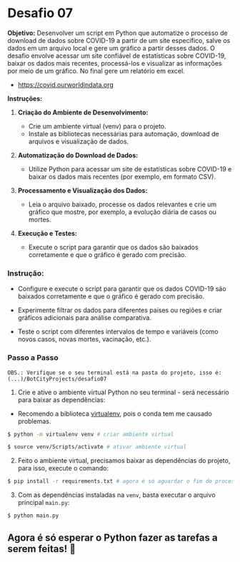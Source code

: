 # Desafio 07

**Objetivo:** Desenvolver um script em Python que automatize o processo de download de dados sobre COVID-19 a partir de um site específico, salve os dados em um arquivo local e gere um gráfico a partir desses dados. O desafio envolve acessar um site confiável de estatísticas sobre COVID-19, baixar os dados mais recentes, processá-los e visualizar as informações por meio de um gráfico. No final gere um relatório em excel.
    
- https://covid.ourworldindata.org
    
**Instruções:**
    
1. **Criação do Ambiente de Desenvolvimento:**
    - Crie um ambiente virtual (venv) para o projeto.
    - Instale as bibliotecas necessárias para automação, download de arquivos e visualização de dados.

2. **Automatização do Download de Dados:**
    - Utilize Python para acessar um site de estatísticas sobre COVID-19 e baixar os dados mais recentes (por exemplo, em formato CSV).

3. **Processamento e Visualização dos Dados:**
    - Leia o arquivo baixado, processe os dados relevantes e crie um gráfico que mostre, por exemplo, a evolução diária de casos ou mortes.
    
4. **Execução e Testes:**
    - Execute o script para garantir que os dados são baixados corretamente e que o gráfico é gerado com precisão.

### **Instrução:**
    
- Configure e execute o script para garantir que os dados COVID-19 são baixados corretamente e que o gráfico é gerado com precisão.

- Experimente filtrar os dados para diferentes países ou regiões e criar gráficos adicionais para análise comparativa.

- Teste o script com diferentes intervalos de tempo e variáveis (como novos casos, novas mortes, vacinação, etc.).

### **Passo a Passo**

`OBS.: Verifique se o seu terminal está na pasta do projeto, isso é: (...)/BotCityProjects/desafio07`

1. Crie e ative o ambiente virtual Python no seu terminal - será necessário para baixar as dependências:

- Recomendo a biblioteca [virtualenv](https://virtualenv.pypa.io/en/latest/user_guide.html), pois o conda tem me causado problemas.

```bash
$ python -m virtualenv venv # criar ambiente virtual
```

```bash
$ source venv/Scripts/activate # ativar ambiente virtual
```

2. Feito o ambiente virtual, precisamos baixar as dependências do projeto, para isso, execute o comando:

```bash
$ pip install -r requirements.txt # agora é só aguardar o fim do processo
```

3. Com as dependências instaladas na `venv`, basta executar o arquivo principal `main.py`:

```bash
$ python main.py
```

## Agora é só esperar o Python fazer as tarefas a serem feitas! 🚀
